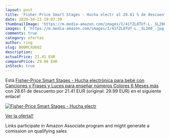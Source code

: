 ```yaml
---
layout: post
title: 'Fisher-Price Smart Stages - Hucha electr al 28.61 % de descuento'
date: 2020-10-23 19:07:39
thumbnailImage: 'https://m.media-amazon.com/images/I/41fZL8TUf-L._SL200_.jpg'
images: [ 'https://m.media-amazon.com/images/I/41fZL8TUf-L._SL200_.jpg' ]
comments: true
category: ofertas
author: ring
slug: B00RCXU602
description:
actualPrice: 21.41 EUR
comparePrice: 29.99 EUR
inStock: true
---
```


Está [Fisher-Price Smart Stages - Hucha electrónica para bebé con Canciones y Frases y Luces para enseñar  números  Colores  6 Meses más](https://www.amazon.es/dp/B00RCXU602/?tag=tolees-21) con 28.61 de descuento por 21.41 EUR (original: 29.99 EUR) en el siguiente enlace!

[![Fisher-Price Smart Stages - Hucha electr](https://m.media-amazon.com/images/I/41fZL8TUf-L._SL200_.jpg)](https://www.amazon.es/dp/B00RCXU602/?tag=tolees-21)

[Ver la oferta!!](https://www.amazon.es/dp/B00RCXU602/?tag=tolees-21)

Links participate in Amazon Associate program and might generate a comission on qualifying sales



